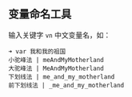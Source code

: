 ## 变量命名工具

输入关键字 `vn` 中文变量名，如：
```angular2html
➜ var 我和我的祖国
小驼峰法 | meAndMyMotherland 
大驼峰法 | MeAndMyMotherland 
下划线法 | me_and_my_motherland 
前下划线法 | _me_and_my_motherland 
```